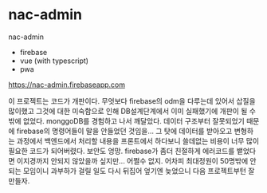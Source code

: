 # nac-admin
nac-admin

- firebase
- vue (with typescript)
- pwa

https://nac-admin.firebaseapp.com

이 프로젝트는 코드가 개판이다. 무엇보다 firebase의 odm을 다루는데 있어서 삽질을 많이했고 그것에 대한 미숙함으로 인해 DB설계단계에서 이미 실패했기에 개판이 될 수 밖에 없었다. monggoDB를 경험하고 나서 깨달았다. 데이터 구조부터 잘못되었기 때문에 firebase의 명령어들이 말을 안들었던 것임을... 그 탓에 데이터를 받아오고 변형하는 과정에서 백엔드에서 처리할 내용을 프론트에서 하다보니 쓸데없는 비용이 너무 많이 필요한 코드가 되어버렸다. 보안도 엉망. firebase가 좀더 친절하게 에러코드를 뱉었다면 이지경까지 안되지 않았을까 싶지만... 어쩔수 없지. 어차피 최대정원이 50명밖에 안되는 모임이니 과부하가 걸릴 일도  다시 뒤집어 엎기엔 늦었으니 다음 프로젝트부턴 잘 만들자.
